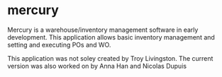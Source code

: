 # mercury
Mercury is a warehouse/inventory management software in early development. 
This application allows basic inventory management and setting and executing POs and WO.

This application was not soley created by Troy Livingston. The current version was also worked on by Anna Han and Nicolas Dupuis
